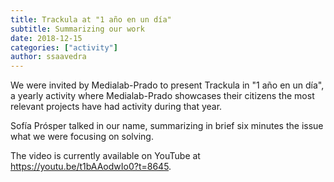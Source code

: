 ```yaml
---
title: Trackula at "1 año en un día"
subtitle: Summarizing our work
date: 2018-12-15
categories: ["activity"]
author: ssaavedra
---
```


We were invited by Medialab-Prado to present Trackula in "1 año en un día", a yearly activity
where Medialab-Prado showcases their citizens the most relevant projects have had activity
during that year.

<!--more-->

Sofía Prósper talked in our name, summarizing in brief six minutes the issue what we were focusing on solving.

The video is currently available on YouTube at https://youtu.be/t1bAAodwIo0?t=8645.
